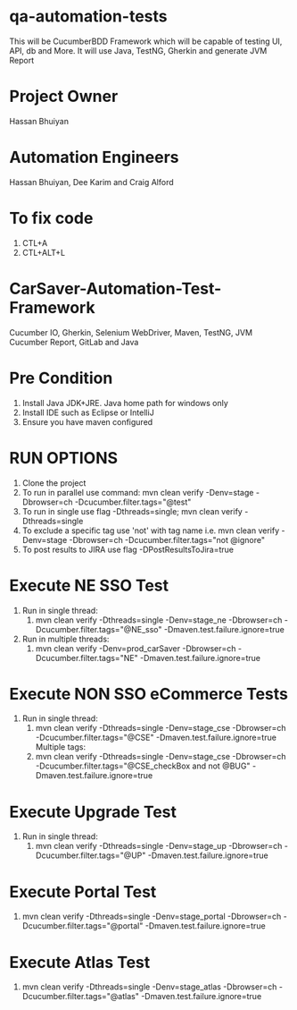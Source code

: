 # qa-automation-tests
This will be CucumberBDD Framework which will be capable of testing UI, API, db and More. It will use Java, TestNG, Gherkin and generate JVM Report

# Project Owner
Hassan Bhuiyan

# Automation Engineers
Hassan Bhuiyan,
Dee Karim and 
Craig Alford

# To fix code
1. CTL+A
2. CTL+ALT+L

# CarSaver-Automation-Test-Framework
Cucumber IO, Gherkin, Selenium WebDriver, Maven, TestNG, JVM Cucumber Report, GitLab and Java

# Pre Condition
1. Install Java JDK+JRE. Java home path for windows only
2. Install IDE such as Eclipse or IntelliJ
3. Ensure you have maven configured

# RUN OPTIONS
1. Clone the project
2. To run in parallel use command: mvn clean verify -Denv=stage -Dbrowser=ch -Dcucumber.filter.tags="@test"
3. To run in single use flag -Dthreads=single; mvn clean verify -Dthreads=single
4. To exclude a specific tag use 'not' with tag name i.e. mvn clean verify -Denv=stage -Dbrowser=ch -Dcucumber.filter.tags="not @ignore"
5. To post results to JIRA use flag -DPostResultsToJira=true

# Execute NE SSO Test
1. Run in single thread:
    1. mvn clean verify -Dthreads=single -Denv=stage_ne -Dbrowser=ch -Dcucumber.filter.tags="@NE_sso" -Dmaven.test.failure.ignore=true
2. Run in multiple threads:
    1. mvn clean verify -Denv=prod_carSaver -Dbrowser=ch -Dcucumber.filter.tags="NE" -Dmaven.test.failure.ignore=true

# Execute NON SSO eCommerce Tests
1. Run in single thread:
   1. mvn clean verify -Dthreads=single -Denv=stage_cse -Dbrowser=ch -Dcucumber.filter.tags="@CSE" -Dmaven.test.failure.ignore=true
Multiple tags:
   2. mvn clean verify -Dthreads=single -Denv=stage_cse -Dbrowser=ch -Dcucumber.filter.tags="@CSE_checkBox and not @BUG" -Dmaven.test.failure.ignore=true

# Execute Upgrade Test
1. Run in single thread:
   1. mvn clean verify -Dthreads=single -Denv=stage_up -Dbrowser=ch -Dcucumber.filter.tags="@UP" -Dmaven.test.failure.ignore=true

# Execute Portal Test
1. mvn clean verify -Dthreads=single -Denv=stage_portal -Dbrowser=ch -Dcucumber.filter.tags="@portal" -Dmaven.test.failure.ignore=true

# Execute Atlas Test
1. mvn clean verify -Dthreads=single -Denv=stage_atlas -Dbrowser=ch -Dcucumber.filter.tags="@atlas" -Dmaven.test.failure.ignore=true